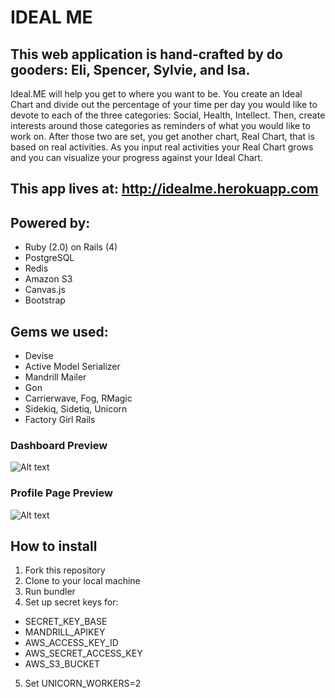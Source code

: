 IDEAL ME
========

This web application is hand-crafted by do gooders: Eli, Spencer, Sylvie, and Isa.
----------------------------------------------------------------------------------

Ideal.ME will help you get to where you want to be.  You create an Ideal Chart and divide out the percentage of your time per day you would like to devote to each of the three categories: Social, Health, Intellect.  Then, create interests around those categories as reminders of what you would like to work on.  After those two are set, you get another chart, Real Chart, that is based on real activities.  As you input real activities your Real Chart grows and you can visualize your progress against your
Ideal Chart. 

## This app lives at: http://idealme.herokuapp.com

## Powered by:  
* Ruby (2.0) on Rails (4) 
* PostgreSQL 
* Redis 
* Amazon S3 
* Canvas.js 
* Bootstrap

## Gems we used:
* Devise
* Active Model Serializer
* Mandrill Mailer
* Gon
* Carrierwave, Fog, RMagic
* Sidekiq, Sidetiq, Unicorn
* Factory Girl Rails

### Dashboard Preview
![Alt text](screenshots/dashboard.png "Dashboard Preview")

### Profile Page Preview
![Alt text](screenshots/profile_page.png "Profile Page Preview")

## How to install
1. Fork this repository
2. Clone to your local machine 
3. Run bundler
4. Set up secret keys for:
* SECRET_KEY_BASE
* MANDRILL_APIKEY
* AWS_ACCESS_KEY_ID
* AWS_SECRET_ACCESS_KEY 
* AWS_S3_BUCKET
5. Set UNICORN_WORKERS=2